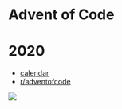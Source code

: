 # Advent of Code

# 2020

* [calendar](https://adventofcode.com/2020)
* [r/adventofcode](https://www.reddit.com/r/adventofcode/)

![](https://user-images.githubusercontent.com/997855/103133983-1f3baf80-46f1-11eb-9f72-f6a002a30701.png)
